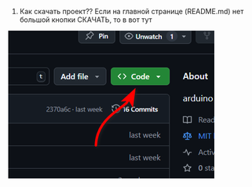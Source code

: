 1. Как скачать проект?? Если на главной странице (README.md) нет большой кнопки СКАЧАТЬ, то в вот тут 
<img src = "Images/download1.png" height = 60%>

